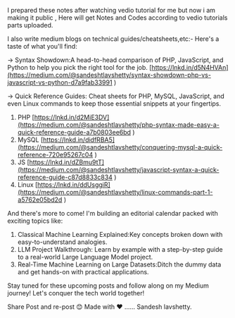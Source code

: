 I prepared these notes after watching vedio tutorial for me but now i am making it public ,
Here will get Notes and Codes according to vedio tutorials parts uploaded.

I also write medium blogs on technical guides/cheatsheets,etc:-
Here's a taste of what you'll find:

-> Syntax Showdown:A head-to-head comparison of PHP, JavaScript, and Python to help you pick the right tool for the job. 
[https://lnkd.in/d5N4HVAn](https://medium.com/@sandeshtlavshetty/syntax-showdown-php-vs-javascript-vs-python-d7a9fab33991
)

-> Quick Reference Guides: Cheat sheets for PHP, MySQL, JavaScript, and even Linux commands to keep those essential snippets at your fingertips.

 1. PHP 
[https://lnkd.in/d2MiE3DV](https://medium.com/@sandeshtlavshetty/php-syntax-made-easy-a-quick-reference-guide-a7b0803ee6bd
)
2. MySQL 
[https://lnkd.in/didfRBA5](https://medium.com/@sandeshtlavshetty/conquering-mysql-a-quick-reference-720e95267c04
)
3. JS 
[https://lnkd.in/dZBmu9tT](https://medium.com/@sandeshtlavshetty/javascript-syntax-a-quick-reference-guide-c87d8833c834
)
4. Linux 
[https://lnkd.in/ddUsggiR](https://medium.com/@sandeshtlavshetty/linux-commands-part-1-a5762e05bd2d
)


And there's more to come! I'm building an editorial calendar packed with exciting topics like:

1. Classical Machine Learning Explained:Key concepts broken down with easy-to-understand analogies.
2. LLM Project Walkthrough: Learn by example with a step-by-step guide to a real-world Large Language Model project.
3. Real-Time Machine Learning on Large Datasets:Ditch the dummy data and get hands-on with practical applications.

Stay tuned for these upcoming posts and follow along on my Medium journey! Let's conquer the tech world together!

Share Post and re-post 😊
Made with ♥
...... Sandesh lavshetty.
